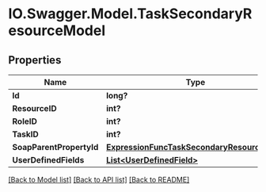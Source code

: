 # IO.Swagger.Model.TaskSecondaryResourceModel
## Properties

Name | Type | Description | Notes
------------ | ------------- | ------------- | -------------
**Id** | **long?** |  | [optional] 
**ResourceID** | **int?** |  | [optional] 
**RoleID** | **int?** |  | [optional] 
**TaskID** | **int?** |  | [optional] 
**SoapParentPropertyId** | [**ExpressionFuncTaskSecondaryResourceInt64**](ExpressionFuncTaskSecondaryResourceInt64.md) |  | [optional] 
**UserDefinedFields** | [**List&lt;UserDefinedField&gt;**](UserDefinedField.md) |  | [optional] 

[[Back to Model list]](../README.md#documentation-for-models) [[Back to API list]](../README.md#documentation-for-api-endpoints) [[Back to README]](../README.md)


